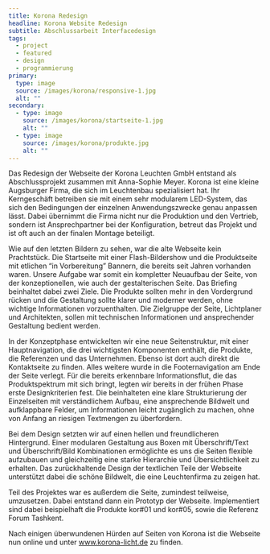 ```yaml
---
title: Korona Redesign
headline: Korona Website Redesign
subtitle: Abschlussarbeit Interfacedesign
tags: 
  - project
  - featured
  - design
  - programmierung
primary:
  type: image
  source: /images/korona/responsive-1.jpg
  alt: ""
secondary:
  - type: image
    source: /images/korona/startseite-1.jpg
    alt: ""
  - type: image
    source: /images/korona/produkte.jpg
    alt: ""
---
```

Das Redesign der Webseite der Korona Leuchten GmbH entstand als Abschlussprojekt zusammen mit Anna-Sophie Meyer. Korona ist eine kleine Augsburger Firma, die sich im Leuchtenbau spezialisiert hat. Ihr Kerngeschäft betreiben sie mit einem sehr modularem LED-System, das sich den Bedingungen der einzelnen Anwendungszwecke genau anpassen lässt. Dabei übernimmt die Firma nicht nur die Produktion und den Vertrieb, sondern ist Ansprechpartner bei der Konfiguration, betreut das Projekt und ist oft auch an der finalen Montage beteiligt.

Wie auf den letzten Bildern zu sehen, war die alte Webseite kein Prachtstück. Die Startseite mit einer Flash-Bildershow und die Produktseite mit etlichen “in Vorbereitung” Bannern, die bereits seit Jahren vorhanden waren. Unsere Aufgabe war somit ein kompletter Neuaufbau der Seite, von der konzeptionellen, wie auch der gestalterischen Seite. Das Briefing beinhaltet dabei zwei Ziele. Die Produkte sollten mehr in den Vordergrund rücken und die Gestaltung sollte klarer und moderner werden, ohne wichtige Informationen vorzuenthalten. Die Zielgruppe der Seite, Lichtplaner und Architekten, sollen mit technischen Informationen und ansprechender Gestaltung bedient werden.

In der Konzeptphase entwickelten wir eine neue Seitenstruktur, mit einer Hauptnavigation, die drei wichtigsten Komponenten enthält, die Produkte, die Referenzen und das Unternehmen. Ebenso ist dort auch direkt die Kontaktseite zu finden. Alles weitere wurde in die Footernavigation am Ende der Seite verlegt. Für die bereits erkennbare Informationsflut, die das Produktspektrum mit sich bringt, legten wir bereits in der frühen Phase erste Designkriterien fest. Die beinhalteten eine klare Strukturierung der Einzelseiten mit verständlichem Aufbau, eine ansprechende Bildwelt und aufklappbare Felder, um Informationen leicht zugänglich zu machen, ohne von Anfang an riesigen Textmengen zu überfordern.

Bei dem Design setzten wir auf einen hellen und freundlicheren Hintergrund. Einer modularen Gestaltung aus Boxen mit Überschrift/Text und Überschrift/Bild Kombinationen ermöglichte es uns die Seiten flexible aufzubauen und gleichzeitig eine starke Hierarchie und Übersichtlichkeit zu erhalten. Das zurückhaltende Design der textlichen Teile der Webseite unterstützt dabei die schöne Bildwelt, die eine Leuchtenfirma zu zeigen hat.

Teil des Projektes war es außerdem die Seite, zumindest teilweise, umzusetzen. Dabei entstand dann ein Prototyp der Webseite. Implementiert sind dabei beispielhaft die Produkte kor#01 und kor#05, sowie die Referenz Forum Tashkent.

Nach einigen überwundenen Hürden auf Seiten von Korona ist die Webseite nun online und unter www.korona-licht.de zu finden.
